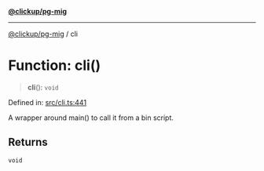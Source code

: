 [**@clickup/pg-mig**](../README.md)

***

[@clickup/pg-mig](../globals.md) / cli

# Function: cli()

> **cli**(): `void`

Defined in: [src/cli.ts:441](https://github.com/clickup/pg-mig/blob/master/src/cli.ts#L441)

A wrapper around main() to call it from a bin script.

## Returns

`void`
